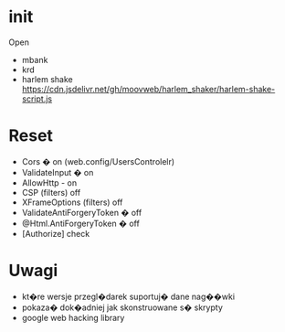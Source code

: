 # init
Open 
- mbank 
- krd 
- harlem shake https://cdn.jsdelivr.net/gh/moovweb/harlem_shaker/harlem-shake-script.js

# Reset
- Cors � on (web.config/UsersControlelr)
- ValidateInput � on 
- AllowHttp - on
- CSP (filters) off
- XFrameOptions (filters) off
- ValidateAntiForgeryToken � off
- @Html.AntiForgeryToken � off
- [Authorize] check

# Uwagi
- kt�re wersje przegl�darek suportuj� dane nag��wki
- pokaza� dok�adniej jak skonstruowane s� skrypty
- google web hacking library



